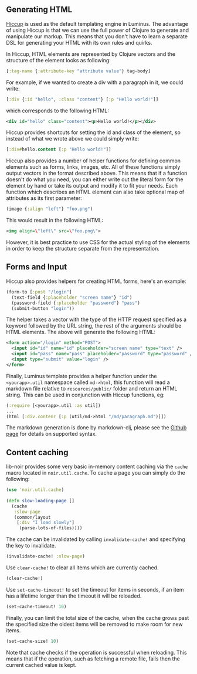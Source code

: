 ## Generating HTML

[Hiccup](https://github.com/weavejester/hiccup) is used as the default templating engine in Luminus.
The advantage of using Hiccup is that we can use the full power of Clojure to generate and manipulate our markup.
This means that you don't have to learn a separate DSL for generating your HTML with its own rules and quirks.

In Hiccup, HTML elements are represented by Clojure vectors and the structure of the element looks as following:

```clojure
[:tag-name {:attribute-key "attribute value"} tag-body]
```

For example, if we wanted to create a div with a paragraph in it, we could write:

```clojure
[:div {:id "hello", :class "content"} [:p "Hello world!"]]
```

which corresponds to the following HTML:

```xml
<div id="hello" class="content"><p>Hello world!</p></div>
```

Hiccup provides shortcuts for setting the id and class of the element, so instead of what we wrote above we could simply write:

```clojure
[:div#hello.content [:p "Hello world!"]]
```

Hiccup also provides a number of helper functions for defining common elements such as forms, links, images, etc. All of these functions simply output vectors in the format described above. This means that if a function doesn't do what you need, you can either write out the literal form for the element by hand or take its output and modify it to fit your needs. Each function which describes an HTML element can also take optional map of attributes as its first parameter:

```clojure
(image {:align "left"} "foo.png")
```

This would result in the following HTML:

```xml
<img align=\"left\" src=\"foo.png\">
```

However, it is best practice to use CSS for the actual styling of the elements in order to keep the structure separate from the representation. 

## Forms and Input

Hiccup also provides helpers for creating HTML forms, here's an example:

```clojure
(form-to [:post "/login"] 
  (text-field {:placeholder "screen name"} "id")
  (password-field {:placeholder "password"} "pass")
  (submit-button "login"))
```

The helper takes a vector with the type of the HTTP request specified as a keyword followed by the URL string, the rest of the arguments should be HTML elements.
The above will generate the following HTML:

```xml
<form action="/login" method="POST">
  <input id="id" name="id" placeholder="screen name" type="text" />
  <input id="pass" name="pass" placeholder="password" type="password" />
  <input type="submit" value="login" />
</form>
```

Finally, Luminus template provides a helper function under the `<yourapp>.util` namespace called `md->html`, 
this function will read a markdown file relative to `resources/public/` folder and return an HTML string. This can
be used in conjunction with Hiccup functions, eg:

```clojure
(:require [<yourapp>.util :as util])
...
(html [:div.contenr [:p (util/md->html "/md/paragraph.md")]])
```

The markdown generation is done by markdown-clj, please see the [Github page](https://github.com/yogthos/markdown-clj) for
details on supported syntax.

## Content caching

lib-noir provides some very basic in-memory content caching via the `cache` macro located in `noir.util.cache`.
To cache a page you can simply do the following:

```clojure
(use 'noir.util.cache)
 
(defn slow-loading-page []
  (cache
   :slow-page
   (common/layout
    [:div "I load slowly"] 
     (parse-lots-of-files))))
```

The cache can be invalidated by calling `invalidate-cache!` and specifying the
key to invalidate.

```clojure
(invalidate-cache! :slow-page)
```

Use `clear-cache!` to clear all items which are currently cached.

```clojure
(clear-cache!)
```

Use `set-cache-timeout!` to set the timeout for items in seconds,
if an item has a lifetime longer than the timeout it will be reloaded.

```clojure
(set-cache-timeout! 10)
```

Finally, you can limit the total size of the cache, when the cache
grows past the specified size the oldest items will be removed to 
make room for new items.

```clojure 
(set-cache-size! 10)
```

Note that cache checks if the operation is successful when reloading. This means that if 
the operation, such as fetching a remote file, fails then the current cached value is kept.
